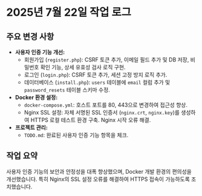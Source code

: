 # 2025년 7월 22일 작업 로그

## 주요 변경 사항

- **사용자 인증 기능 개선:**
    - 회원가입 (`register.php`): CSRF 토큰 추가, 이메일 필드 추가 및 DB 저장, 비밀번호 확인 기능, 상세 유효성 검사 로직 구현.
    - 로그인 (`login.php`): CSRF 토큰 추가, 세션 고정 방지 로직 추가.
    - 데이터베이스 (`install.php`): `users` 테이블에 `email` 컬럼 추가 및 `password_resets` 테이블 스키마 수정.
- **Docker 환경 설정:**
    - `docker-compose.yml`: 호스트 포트를 80, 443으로 변경하여 접근성 향상.
    - Nginx SSL 설정: 자체 서명된 SSL 인증서 (`nginx.crt`, `nginx.key`)를 생성하여 HTTPS 로컬 테스트 환경 구축. Nginx 시작 오류 해결.
- **프로젝트 관리:**
    - `TODO.md`: 완료된 사용자 인증 기능 항목을 체크.

## 작업 요약

사용자 인증 기능의 보안과 안정성을 대폭 향상했으며, Docker 개발 환경의 편의성을 개선했습니다. 특히 Nginx의 SSL 설정 오류를 해결하여 HTTPS 접속이 가능하도록 조치했습니다.
